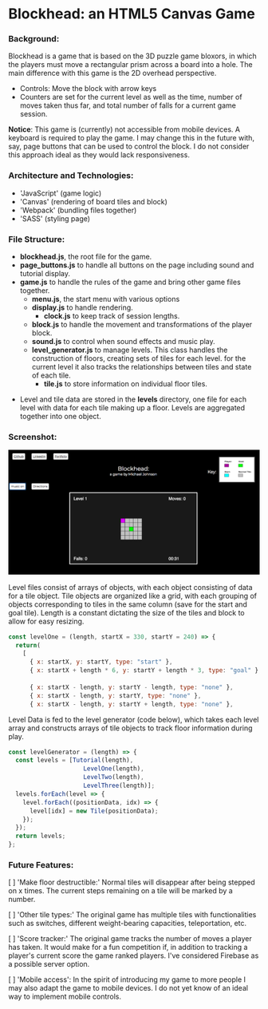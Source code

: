 # Blockhead: an HTML5 Canvas Game

### Background:

Blockhead is a game that is based on the 3D puzzle game bloxors, in which the players must move a rectangular prism across a board into a hole. The main difference with this game is the 2D overhead perspective.

- Controls: Move the block with arrow keys
- Counters are set for the current level as well as the time, number of moves taken thus far, and total number of falls for a current game session.

**Notice**: This game is (currently) not accessible from mobile devices. A keyboard is required to play the game. I may change this in the future with, say, page buttons that can be used to control the block. I do not consider this approach ideal as they would lack responsiveness.

### Architecture and Technologies:

- 'JavaScript' (game logic)
- 'Canvas' (rendering of board tiles and block)
- 'Webpack' (bundling files together)
- 'SASS' (styling page)

### File Structure:

- **blockhead.js**, the root file for the game.
- **page_buttons.js** to handle all buttons on the page including sound and tutorial display.
- **game.js** to handle the rules of the game and bring other game files together.
  - **menu.js**, the start menu with various options
  - **display.js** to handle rendering.
    - **clock.js** to keep track of session lengths.
  - **block.js** to handle the movement and transformations of the player block.
  - **sound.js** to control when sound effects and music play.
  - **level_generator.js** to manage levels. This class handles the construction of floors, creating sets of tiles for each level. for the current level it also tracks the relationships between tiles and state of each tile.
    - **tile.js** to store information on individual floor tiles.
+ Level and tile data are stored in the **levels** directory, one file for each level with data for each tile making up a floor. Levels are aggregated together into one object.

### Screenshot:

![wireframe](./assets/Images/BlockHead.png)

Level files consist of arrays of objects, with each object consisting of data for a tile object. Tile objects are organized like a grid, with each grouping of objects corresponding to tiles in the same column (save for the start and goal tile). Length is a constant dictating the size of the tiles and block to allow for easy resizing.

``` JavaScript
const levelOne = (length, startX = 330, startY = 240) => {
  return(
    [
      { x: startX, y: startY, type: "start" },
      { x: startX + length * 6, y: startY + length * 3, type: "goal" },

      { x: startX - length, y: startY - length, type: "none" },
      { x: startX - length, y: startY, type: "none" },
      { x: startX - length, y: startY + length, type: "none" },
```

Level Data is fed to the level generator (code below), which takes each level array and constructs arrays of tile objects to track floor information during play.

``` JavaScript
const levelGenerator = (length) => {
  const levels = [Tutorial(length),
                     LevelOne(length),
                     LevelTwo(length),
                     LevelThree(length)];
  levels.forEach(level => {
    level.forEach((positionData, idx) => {
      level[idx] = new Tile(positionData);
    });
  });
  return levels;
};
```

### Future Features:

[ ] 'Make floor destructible:' Normal tiles will disappear after being stepped on x times. The current steps remaining on a tile will be marked by a number.

[ ] 'Other tile types:' The original game has multiple tiles with functionalities such as switches, different weight-bearing capacities, teleportation, etc.

[ ] 'Score tracker:' The original game tracks the number of moves a player has taken. It would make for a fun competition if, in addition to tracking a player's current score the game ranked players. I've considered Firebase as a possible server option.

[ ] 'Mobile access': In the spirit of introducing my game to more people I may also adapt the game to mobile devices. I do not yet know of an ideal way to implement mobile controls.
